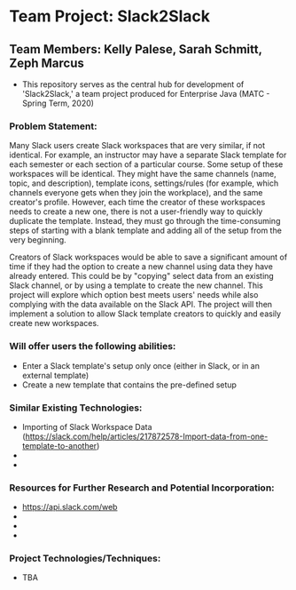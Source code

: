 # Team Project: Slack2Slack
## Team Members: Kelly Palese, Sarah Schmitt, Zeph Marcus

* This repository serves as the central hub for development of 'Slack2Slack,' a team project produced for Enterprise Java (MATC - Spring Term, 2020)


### Problem Statement:
Many Slack users create Slack workspaces that are very similar, if not identical. For example, an instructor may have a separate Slack template for each semester or each section of a particular course. Some setup of these workspaces will be identical. They might have the same channels (name, topic, and description), template icons, settings/rules (for example, which channels everyone gets when they join the workplace), and the same creator's profile. However, each time the creator of these workspaces needs to create a new one, there is not a user-friendly way to quickly duplicate the template. Instead, they must go through the time-consuming steps of starting with a blank template and adding all of the setup from the very beginning.

Creators of Slack workspaces would be able to save a significant amount of time if they had the option to create a new channel using data they have already entered. This could be by "copying" select data from an existing Slack channel, or by using a template to create the new channel. This project will explore which option best meets users' needs while also complying with the data available on the Slack API. The project will then implement a solution to allow Slack template creators to quickly and easily create new workspaces. 

### Will offer users the following abilities:
* Enter a Slack template's setup only once (either in Slack, or in an external template)
* Create a new template that contains the pre-defined setup



### Similar Existing Technologies:
* Importing of Slack Workspace Data (https://slack.com/help/articles/217872578-Import-data-from-one-template-to-another)
* 
*

### Resources for Further Research and Potential Incorporation:
* https://api.slack.com/web
*
*
*

### Project Technologies/Techniques:
* TBA